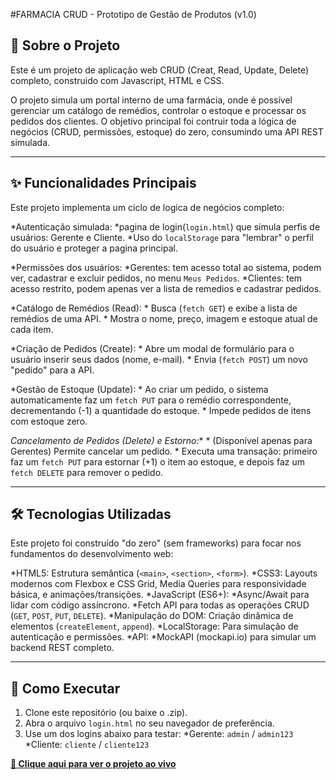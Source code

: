 #FARMACIA CRUD -   Prototipo de Gestão de Produtos (v1.0)

## 🚀 Sobre o Projeto

Este é um projeto de aplicação web CRUD (Creat, Read, Update, Delete) completo, construido com Javascript, HTML e CSS.

O projeto simula um portal interno de uma farmácia, onde é possível gerenciar um catálogo de remédios, controlar o estoque e processar os pedidos dos clientes. O objetivo principal foi contruir toda a lógica de negócios (CRUD, permissões, estoque) do zero, consumindo uma API REST simulada.

----

## ✨ Funcionalidades Principais

Este projeto implementa um ciclo de logica de negócios completo:

*Autenticação simulada:
    *pagina de login(`login.html`) que simula perfis de usuários: Gerente e Cliente.
    *Uso do `localStorage` para "lembrar" o perfil do usuário e proteger a pagina principal.

*Permissões dos usuários:
    *Gerentes: tem acesso total ao sistema, podem ver, cadastrar e excluir pedidos, no menu `Meus Pedidos`.
    *Clientes: tem acesso restrito, podem apenas ver a lista de remedios e cadastrar pedidos.

*Catálogo de Remédios (Read):
    * Busca (`fetch GET`) e exibe a lista de remédios de uma API.
    * Mostra o nome, preço, imagem e estoque atual de cada item.

*Criação de Pedidos (Create):
    * Abre um modal de formulário para o usuário inserir seus dados (nome, e-mail).
    * Envia (`fetch POST`) um novo "pedido" para a API.

*Gestão de Estoque (Update):
    * Ao criar um pedido, o sistema automaticamente faz um `fetch PUT` para o remédio correspondente, decrementando (-1) a quantidade do estoque.
    * Impede pedidos de itens com estoque zero.

*Cancelamento de Pedidos (Delete) e Estorno:**
    * (Disponível apenas para Gerentes) Permite cancelar um pedido.
    * Executa uma transação: primeiro faz um `fetch PUT` para estornar (+1) o item ao estoque, e depois faz um `fetch DELETE` para remover o pedido.

---

## 🛠️ Tecnologias Utilizadas

Este projeto foi construído "do zero" (sem frameworks) para focar nos fundamentos do desenvolvimento web:

*HTML5: Estrutura semântica (`<main>`, `<section>`, `<form>`).
*CSS3: Layouts modernos com Flexbox e CSS Grid, Media Queries para responsividade básica, e animações/transições.
*JavaScript (ES6+):
    *Async/Await para lidar com código assíncrono.
    *Fetch API para todas as operações CRUD (`GET`, `POST`, `PUT`, `DELETE`).
    *Manipulação do DOM: Criação dinâmica de elementos (`createElement`, `append`).
    *LocalStorage: Para simulação de autenticação e permissões.
*API:
    *MockAPI (mockapi.io) para simular um backend REST completo.

---

## 🚀 Como Executar

1.  Clone este repositório (ou baixe o .zip).
2.  Abra o arquivo `login.html` no seu navegador de preferência.
3.  Use um dos logins abaixo para testar:
    *Gerente: `admin` / `admin123`
    *Cliente: `cliente` / `cliente123`

**[🔗 Clique aqui para ver o projeto ao vivo](https://rodrigo007438.github.io/CRUD-FARMACIA/)**